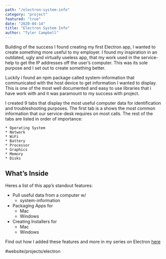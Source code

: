 ```yaml
---
path: "/electron-system-info"
category: "project"
featured: "true"
date: "2020-04-14"
title: "Electron System Info"   
author: "Tyler Campbell"
---
```


Building of the success I found creating my first Electron app, I wanted to create something more useful to my employer. I found my inspiration in an outdated, ugly and virtually useless app, that my work used in the service-help to get the IP addresses off the user’s computer.  This was its sole purpose and I set out to create something better.

Luckily i found an npm package called system-information that communicated with the host device to get information I wanted to display. This is one of the most well documented and easy to use libraries that i have work with and it was paramount to my success with project. 

I created 9 tabs that display the most useful computer data for identification and troubleshooting purposes. The first tab is a shows the most common information that our service-desk requires on most calls. The rest of the tabs are listed in order of importance:

	* Operating System 
	* Network
	* WiFi
	* Battery
	* Processor
	* Graphics
	* Memory
	* Disks

## What’s Inside
Heres a list of this app’s standout features:

* Pull useful data from a computer w/
	* system-information 
* Packaging Apps for
	* Mac
	* Windows
* Creating Installers for
	* Mac 
	* Windows

Find out how I added these features and more in my series on Electron [here](link_to_page)

#website/projects/electron
